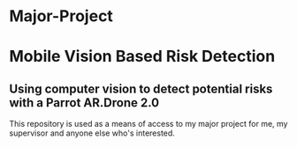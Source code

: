 # Major-Project
# Mobile Vision Based Risk Detection
## Using computer vision to detect potential risks with a Parrot AR.Drone 2.0

This repository is used as a means of access to my major project for me, my supervisor and anyone else who's interested.
